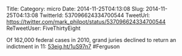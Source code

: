 Title: 
Category: micro
Date: 2014-11-25T04:13:08
Slug: 2014-11-25T04:13:08
TwitterId: 537096624334700544
TweetUrl: https://twitter.com/mark_philpot/status/537096624334700544
ReTweetUser: FiveThirtyEight

<i class="fa fa-retweet" aria-hidden="true"></i> Of 162,000 federal cases in 2010, grand juries declined to return an indictment in 11: [53eig.ht/1uS97n7](http://53eig.ht/1uS97n7) #Ferguson